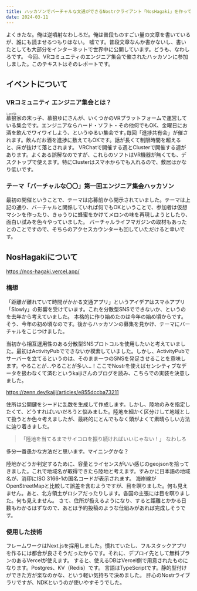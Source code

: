 ```yaml
---
title: ハッカソンでバーチャルな文通ができるNostrクライアント「NosHagaki」を作ってみた
date: 2024-03-11
---
```

よくきたな。俺は逆噴射なわしろだ。俺は普段ものすごい量の文章を書いているが、誰にも読ませるつもりはない。
嘘です。普段文章なんか書かないし、書いたとしても大部分をインターネットで世界中に公開しています。どうも、なわしろです。
今回、VRコミュニティのエンジニア集会で催されたハッカソンに参加しました。このテキストはそのレポートです。
## イベントについて
### VRコミュニティ エンジニア集会とは？
<ruby>慕狼<rp>(</rp><rt>しのがみ</rt><rp>)</rp></ruby>家の末っ子、慕狼ゆにさんが、いくつかのVRプラットフォームで運営している集会です。エンジニアならハード・ソフト・その他何でもOK、金曜日にお酒を飲んでワイワイしよう、というゆるい集会です｡毎回「進捗共有会」が催されます。飲んだお酒を進捗に数えてもOKです。話が長くて制限時間を超えると、床が抜けて落とされます。
VRChatで開催する週とClusterで開催する週があります。よくある誤解なのですが、これらのソフトはVR機器が無くても、デスクトップで使えます。特にClusterはスマホからでも入れるので、敷居はかなり低いです。
### テーマ「バーチャルな〇〇」第一回エンジニア集会ハッカソン
最初の開催ということで、テーマは応募前から開示されていました。テーマは上記の通り、バーチャルと関係していれば何でもOKということで、参加者は仮想マシンを作ったり、きゅうりに蜂蜜をかけてメロンの味を再現しようとしたり、面白い試みを色々やっていました。
バーチャルライフマガジンの取材もあったとのことですので、そちらのアクセスカウンターも回していただけると幸いです。
## NosHagakiについて

https://nos-hagaki.vercel.app/

### 構想
「距離が離れていて時間がかかる文通アプリ」というアイデアはスマホアプリ「Slowly」の影響を受けています。これを分散型SNSでできないか、というのを去年から考えていました。
本格的に作り始めたのは今年の始め頃からです。そう、今年の初め頃なのです。後からハッカソンの募集を見かけ、テーマにバーチャルをこじつけました。

当初から相互運用性のある分散型SNSプロトコルを使用したいと考えていました。最初はActivityPubでできないか模索していました。しかし、ActivityPubでサーバーを立てるというのは、そのまま一つのSNSを発足させることを意味します。やることが…やることが多い…！ここでNostrを使えばセンシティブなデータを扱わなくて済むというkaijiさんのブログを読み、こちらでの実装を決意しました。

https://zenn.dev/kaiji/articles/e855dccba73211

住所は公開鍵をシードに乱数を生成して作成します。しかし、陸地のみを指定したくて、どうすればいいだろうと悩みました。陸地を細かく区分けして地域として扱うとか色々考えましたが、最終的にとんでもなく頭がよくて素晴らしい方法に辿り着きました。

> 「陸地を当てるまでサイコロを振り続ければいいじゃない！」
> 	なわしろ

多分一番愚かな方法だと思います。マイニングかな？

陸地かどうか判定するために、容量とライセンスがいい感じのgeojsonを拾ってきました。これで地域名が取得できたら陸地と考えます。すみかに日本語の地域名が、消印にISO 3166-1の国名コードが表示されます。
海岸線がOpenStreetMapと比較して誤差を含むようですが、目を瞑りました。何も見えません。あと、北方領土がロシアだったりします。各国の主張には目を瞑りました。何も見えません。
さて、住所が扱えるようになり、すると距離とかかる日数もわかるはずなので、あとは予約投稿のような仕組みがあれば完成しそうです。
### 使用した技術
フレームワークはNext.jsを採用しました。慣れていたし、フルスタックアプリを作るには都合が良さそうだったからです。それに、デプロイ先として無料プランのあるVercelが使えます。
すると、使えるDBはVercel側で用意されたものになります。Postgres、KV（Redis）です。
言語はTypeScriptです。静的型付けができた方が楽なのかな、という軽い気持ちで決めました。
肝心のNostrライブラリですが、NDKというのが使いやすそうでした。